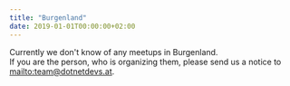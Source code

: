 ```yaml
---
title: "Burgenland"
date: 2019-01-01T00:00:00+02:00
---
```


Currently we don't know of any meetups in Burgenland.  
If you are the person, who is organizing them, please send us a notice to  <mailto:team@dotnetdevs.at>.
